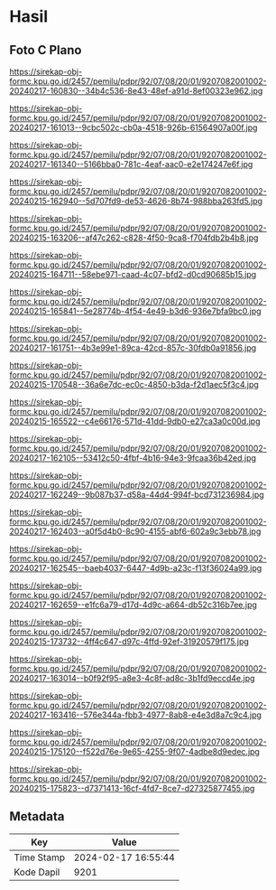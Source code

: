 # Hasil

## Foto C Plano

https://sirekap-obj-formc.kpu.go.id/2457/pemilu/pdpr/92/07/08/20/01/9207082001002-20240217-160830--34b4c536-8e43-48ef-a91d-8ef00323e962.jpg

https://sirekap-obj-formc.kpu.go.id/2457/pemilu/pdpr/92/07/08/20/01/9207082001002-20240217-161013--9cbc502c-cb0a-4518-926b-61564907a00f.jpg

https://sirekap-obj-formc.kpu.go.id/2457/pemilu/pdpr/92/07/08/20/01/9207082001002-20240217-161340--5166bba0-781c-4eaf-aac0-e2e174247e6f.jpg

https://sirekap-obj-formc.kpu.go.id/2457/pemilu/pdpr/92/07/08/20/01/9207082001002-20240215-162940--5d707fd9-de53-4626-8b74-988bba263fd5.jpg

https://sirekap-obj-formc.kpu.go.id/2457/pemilu/pdpr/92/07/08/20/01/9207082001002-20240215-163206--af47c262-c828-4f50-9ca8-f704fdb2b4b8.jpg

https://sirekap-obj-formc.kpu.go.id/2457/pemilu/pdpr/92/07/08/20/01/9207082001002-20240215-164711--58ebe971-caad-4c07-bfd2-d0cd90685b15.jpg

https://sirekap-obj-formc.kpu.go.id/2457/pemilu/pdpr/92/07/08/20/01/9207082001002-20240215-165841--5e28774b-4f54-4e49-b3d6-936e7bfa9bc0.jpg

https://sirekap-obj-formc.kpu.go.id/2457/pemilu/pdpr/92/07/08/20/01/9207082001002-20240217-161751--4b3e99e1-89ca-42cd-857c-30fdb0a91856.jpg

https://sirekap-obj-formc.kpu.go.id/2457/pemilu/pdpr/92/07/08/20/01/9207082001002-20240215-170548--36a6e7dc-ec0c-4850-b3da-f2d1aec5f3c4.jpg

https://sirekap-obj-formc.kpu.go.id/2457/pemilu/pdpr/92/07/08/20/01/9207082001002-20240215-165522--c4e66176-571d-41dd-9db0-e27ca3a0c00d.jpg

https://sirekap-obj-formc.kpu.go.id/2457/pemilu/pdpr/92/07/08/20/01/9207082001002-20240217-162105--53412c50-4fbf-4b16-94e3-9fcaa36b42ed.jpg

https://sirekap-obj-formc.kpu.go.id/2457/pemilu/pdpr/92/07/08/20/01/9207082001002-20240217-162249--9b087b37-d58a-44d4-994f-bcd731236984.jpg

https://sirekap-obj-formc.kpu.go.id/2457/pemilu/pdpr/92/07/08/20/01/9207082001002-20240217-162403--a0f5d4b0-8c90-4155-abf6-602a9c3ebb78.jpg

https://sirekap-obj-formc.kpu.go.id/2457/pemilu/pdpr/92/07/08/20/01/9207082001002-20240217-162545--baeb4037-6447-4d9b-a23c-f13f36024a99.jpg

https://sirekap-obj-formc.kpu.go.id/2457/pemilu/pdpr/92/07/08/20/01/9207082001002-20240217-162659--e1fc6a79-d17d-4d9c-a664-db52c316b7ee.jpg

https://sirekap-obj-formc.kpu.go.id/2457/pemilu/pdpr/92/07/08/20/01/9207082001002-20240215-173732--4ff4c647-d97c-4ffd-92ef-31920579f175.jpg

https://sirekap-obj-formc.kpu.go.id/2457/pemilu/pdpr/92/07/08/20/01/9207082001002-20240217-163014--b0f92f95-a8e3-4c8f-ad8c-3b1fd9eccd4e.jpg

https://sirekap-obj-formc.kpu.go.id/2457/pemilu/pdpr/92/07/08/20/01/9207082001002-20240217-163416--576e344a-fbb3-4977-8ab8-e4e3d8a7c9c4.jpg

https://sirekap-obj-formc.kpu.go.id/2457/pemilu/pdpr/92/07/08/20/01/9207082001002-20240215-175120--f522d76e-9e65-4255-9f07-4adbe8d9edec.jpg

https://sirekap-obj-formc.kpu.go.id/2457/pemilu/pdpr/92/07/08/20/01/9207082001002-20240215-175823--d7371413-16cf-4fd7-8ce7-d27325877455.jpg


## Metadata

| Key        | Value               |
| ---------- | ------------------- |
| Time Stamp | 2024-02-17 16:55:44 |
| Kode Dapil | 9201                |



